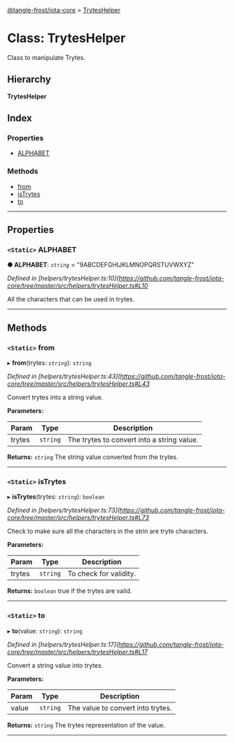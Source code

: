 [@tangle-frost/iota-core](../README.md) > [TrytesHelper](../classes/tryteshelper.md)

# Class: TrytesHelper

Class to manipulate Trytes.

## Hierarchy

**TrytesHelper**

## Index

### Properties

* [ALPHABET](tryteshelper.md#alphabet)

### Methods

* [from](tryteshelper.md#from)
* [isTrytes](tryteshelper.md#istrytes)
* [to](tryteshelper.md#to)

---

## Properties

<a id="alphabet"></a>

### `<Static>` ALPHABET

**● ALPHABET**: *`string`* = "9ABCDEFGHIJKLMNOPQRSTUVWXYZ"

*Defined in [helpers/trytesHelper.ts:10](https://github.com/tangle-frost/iota-core/tree/master/src/helpers/trytesHelper.ts#L10*

All the characters that can be used in trytes.

___

## Methods

<a id="from"></a>

### `<Static>` from

▸ **from**(trytes: *`string`*): `string`

*Defined in [helpers/trytesHelper.ts:43](https://github.com/tangle-frost/iota-core/tree/master/src/helpers/trytesHelper.ts#L43*

Convert trytes into a string value.

**Parameters:**

| Param | Type | Description |
| ------ | ------ | ------ |
| trytes | `string` |  The trytes to convert into a string value. |

**Returns:** `string`
The string value converted from the trytes.

___
<a id="istrytes"></a>

### `<Static>` isTrytes

▸ **isTrytes**(trytes: *`string`*): `boolean`

*Defined in [helpers/trytesHelper.ts:73](https://github.com/tangle-frost/iota-core/tree/master/src/helpers/trytesHelper.ts#L73*

Check to make sure all the characters in the strin are tryte characters.

**Parameters:**

| Param | Type | Description |
| ------ | ------ | ------ |
| trytes | `string` |  To check for validity. |

**Returns:** `boolean`
true if the trytes are valid.

___
<a id="to"></a>

### `<Static>` to

▸ **to**(value: *`string`*): `string`

*Defined in [helpers/trytesHelper.ts:17](https://github.com/tangle-frost/iota-core/tree/master/src/helpers/trytesHelper.ts#L17*

Convert a string value into trytes.

**Parameters:**

| Param | Type | Description |
| ------ | ------ | ------ |
| value | `string` |  The value to convert into trytes. |

**Returns:** `string`
The trytes representation of the value.

___

